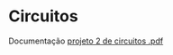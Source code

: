 # Circuitos

Documentação
[projeto 2 de circuitos .pdf](https://github.com/FelipeFerraz4/Circuitos/files/13192634/projeto.2.de.circuitos.pdf)
